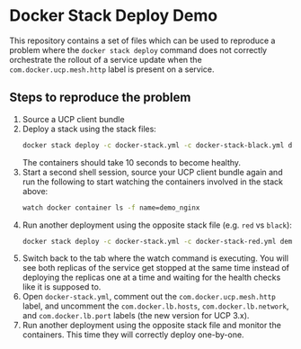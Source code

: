# Docker Stack Deploy Demo

This repository contains a set of files which can be used to reproduce a problem where the `docker stack deploy` command does not correctly orchestrate the rollout of a service update when the `com.docker.ucp.mesh.http` label is present on a service.

## Steps to reproduce the problem

1. Source a UCP client bundle
2. Deploy a stack using the stack files:
    ```sh
    docker stack deploy -c docker-stack.yml -c docker-stack-black.yml demo
    ```
    The containers should take 10 seconds to become healthy.
3. Start a second shell session, source your UCP client bundle again and run the following to start watching the containers involved in the stack above:
    ```sh
    watch docker container ls -f name=demo_nginx
    ```
4. Run another deployment using the opposite stack file (e.g. `red` vs `black`):
    ```sh
    docker stack deploy -c docker-stack.yml -c docker-stack-red.yml demo
    ```
5. Switch back to the tab where the watch command is executing.  You will see both replicas of the service get stopped at the same time instead of deploying the replicas one at a time and waiting for the health checks like it is supposed to.
6. Open `docker-stack.yml`, comment out the `com.docker.ucp.mesh.http` label, and uncomment the `com.docker.lb.hosts`, `com.docker.lb.network`, and `com.docker.lb.port` labels (the new version for UCP 3.x).
7. Run another deployment using the opposite stack file and monitor the containers.  This time they will correctly deploy one-by-one.

